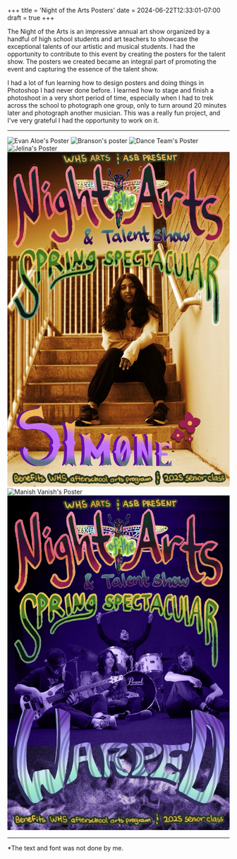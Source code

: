 +++
title = 'Night of the Arts Posters'
date = 2024-06-22T12:33:01-07:00
draft = true
+++

The Night of the Arts is an impressive annual art show organized by a handful of high school students and art teachers to showcase the exceptional talents of our artistic and musical students. I had the opportunity to contribute to this event by creating the posters for the talent show. The posters we created became an integral part of promoting the event and capturing the essence of the talent show.

I had a lot of fun learning how to design posters and doing things in Photoshop I had never done before. I learned how to stage and finish a photoshoot in a very short period of time, especially when I had to trek across the school to photograph one group, only to turn around 20 minutes later and photograph another musician. This was a really fun project, and I've very grateful I had the opportunity to work on it. 

---

![Evan Aloe's Poster](/images/evanaloe-final-poster.jpg)
![Branson's poster](/images/branson.PNG)
![Dance Team's Poster](/images/danceTeamNOTA2024.jpg)
![Jelina's Poster](/images/jelina.PNG)
![Simone's Poster](/images/simoneLarge.jpeg)
![Manish Vanish's Poster](/images/Vanish-Noor.png)
![Warp's Poster](/images/warpLarge.jpeg)

---
*The text and font was not done by me. 
